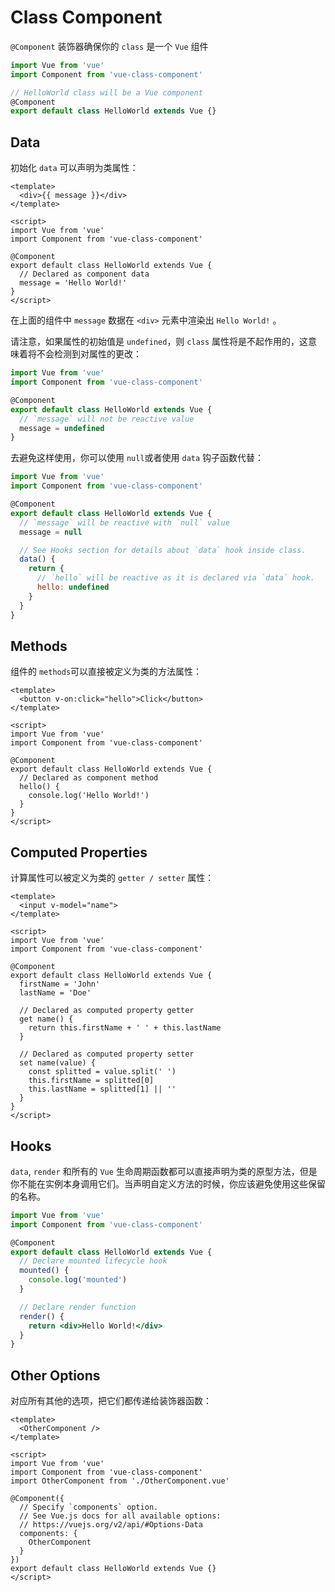 # Class Component

`@Component` 装饰器确保你的 `class` 是一个 `Vue` 组件

```js
import Vue from 'vue'
import Component from 'vue-class-component'

// HelloWorld class will be a Vue component
@Component
export default class HelloWorld extends Vue {}
```

## Data

初始化 `data` 可以声明为类属性：

```vue
<template>
  <div>{{ message }}</div>
</template>

<script>
import Vue from 'vue'
import Component from 'vue-class-component'

@Component
export default class HelloWorld extends Vue {
  // Declared as component data
  message = 'Hello World!'
}
</script>
```

在上面的组件中 `message` 数据在 `<div>` 元素中渲染出 `Hello World!` 。

请注意，如果属性的初始值是 `undefined`，则 `class` 属性将是不起作用的，这意味着将不会检测到对属性的更改：

```js
import Vue from 'vue'
import Component from 'vue-class-component'

@Component
export default class HelloWorld extends Vue {
  // `message` will not be reactive value
  message = undefined
}
```
去避免这样使用，你可以使用 `null`或者使用 `data` 钩子函数代替：

```js
import Vue from 'vue'
import Component from 'vue-class-component'

@Component
export default class HelloWorld extends Vue {
  // `message` will be reactive with `null` value
  message = null

  // See Hooks section for details about `data` hook inside class.
  data() {
    return {
      // `hello` will be reactive as it is declared via `data` hook.
      hello: undefined
    }
  }
}
```

## Methods

组件的 `methods`可以直接被定义为类的方法属性：

```vue
<template>
  <button v-on:click="hello">Click</button>
</template>

<script>
import Vue from 'vue'
import Component from 'vue-class-component'

@Component
export default class HelloWorld extends Vue {
  // Declared as component method
  hello() {
    console.log('Hello World!')
  }
}
</script>
```

## Computed Properties

计算属性可以被定义为类的 `getter / setter` 属性：

```vue
<template>
  <input v-model="name">
</template>

<script>
import Vue from 'vue'
import Component from 'vue-class-component'

@Component
export default class HelloWorld extends Vue {
  firstName = 'John'
  lastName = 'Doe'

  // Declared as computed property getter
  get name() {
    return this.firstName + ' ' + this.lastName
  }

  // Declared as computed property setter
  set name(value) {
    const splitted = value.split(' ')
    this.firstName = splitted[0]
    this.lastName = splitted[1] || ''
  }
}
</script>
```

## Hooks

`data`, `render` 和所有的 `Vue` 生命周期函数都可以直接声明为类的原型方法，但是你不能在实例本身调用它们。当声明自定义方法的时候，你应该避免使用这些保留的名称。

```jsx
import Vue from 'vue'
import Component from 'vue-class-component'

@Component
export default class HelloWorld extends Vue {
  // Declare mounted lifecycle hook
  mounted() {
    console.log('mounted')
  }

  // Declare render function
  render() {
    return <div>Hello World!</div>
  }
}
```

## Other Options

对应所有其他的选项，把它们都传递给装饰器函数：

```vue
<template>
  <OtherComponent />
</template>

<script>
import Vue from 'vue'
import Component from 'vue-class-component'
import OtherComponent from './OtherComponent.vue'

@Component({
  // Specify `components` option.
  // See Vue.js docs for all available options:
  // https://vuejs.org/v2/api/#Options-Data
  components: {
    OtherComponent
  }
})
export default class HelloWorld extends Vue {}
</script>
```